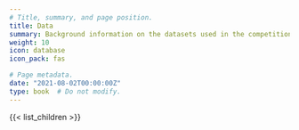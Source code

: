 ```yaml
---
# Title, summary, and page position.
title: Data
summary: Background information on the datasets used in the competition
weight: 10
icon: database
icon_pack: fas

# Page metadata.
date: "2021-08-02T00:00:00Z"
type: book  # Do not modify.
---
```


{{< list_children >}}
